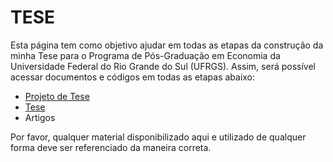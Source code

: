 TESE
==============

Esta página tem como objetivo ajudar em todas as etapas da construção da minha Tese para o Programa de Pós-Graduação em Economia da Universidade Federal do Rio Grande do Sul (UFRGS). Assim, será possível acessar documentos e códigos em todas as etapas abaixo: 

- [Projeto de Tese](https://github.com/hudsonchaves/TESE/tree/master/PROJETO)
- [Tese](https://github.com/hudsonchaves/TESE/tree/master/TESE)
- Artigos

Por favor, qualquer material disponibilizado aqui e utilizado de qualquer forma deve ser referenciado da maneira correta. 

